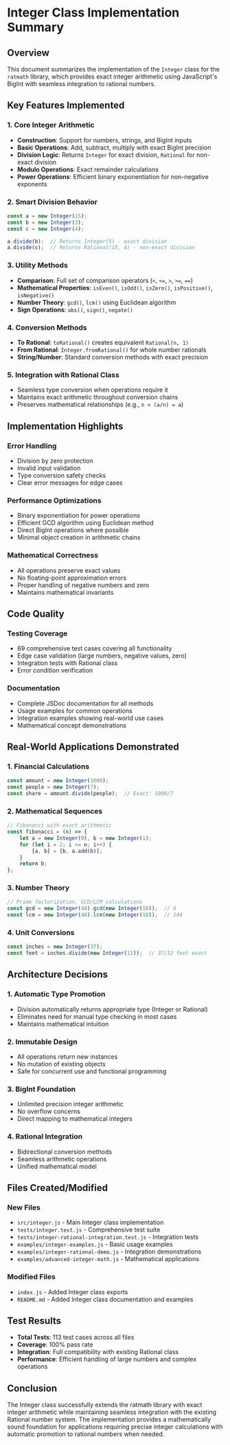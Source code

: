 # Integer Class Implementation Summary

## Overview

This document summarizes the implementation of the `Integer` class for the `ratmath` library, which provides exact integer arithmetic using JavaScript's BigInt with seamless integration to rational numbers.

## Key Features Implemented

### 1. Core Integer Arithmetic
- **Construction**: Support for numbers, strings, and BigInt inputs
- **Basic Operations**: Add, subtract, multiply with exact BigInt precision
- **Division Logic**: Returns `Integer` for exact division, `Rational` for non-exact division
- **Modulo Operations**: Exact remainder calculations
- **Power Operations**: Efficient binary exponentiation for non-negative exponents

### 2. Smart Division Behavior
```javascript
const a = new Integer(15);
const b = new Integer(3);
const c = new Integer(4);

a.divide(b);  // Returns Integer(5) - exact division
a.divide(c);  // Returns Rational(15, 4) - non-exact division
```

### 3. Utility Methods
- **Comparison**: Full set of comparison operators (`<`, `<=`, `>`, `>=`, `==`)
- **Mathematical Properties**: `isEven()`, `isOdd()`, `isZero()`, `isPositive()`, `isNegative()`
- **Number Theory**: `gcd()`, `lcm()` using Euclidean algorithm
- **Sign Operations**: `abs()`, `sign()`, `negate()`

### 4. Conversion Methods
- **To Rational**: `toRational()` creates equivalent `Rational(n, 1)`
- **From Rational**: `Integer.fromRational()` for whole number rationals
- **String/Number**: Standard conversion methods with exact precision

### 5. Integration with Rational Class
- Seamless type conversion when operations require it
- Maintains exact arithmetic throughout conversion chains
- Preserves mathematical relationships (e.g., `n × (a/n) = a`)

## Implementation Highlights

### Error Handling
- Division by zero protection
- Invalid input validation
- Type conversion safety checks
- Clear error messages for edge cases

### Performance Optimizations
- Binary exponentiation for power operations
- Efficient GCD algorithm using Euclidean method
- Direct BigInt operations where possible
- Minimal object creation in arithmetic chains

### Mathematical Correctness
- All operations preserve exact values
- No floating-point approximation errors
- Proper handling of negative numbers and zero
- Maintains mathematical invariants

## Code Quality

### Testing Coverage
- 69 comprehensive test cases covering all functionality
- Edge case validation (large numbers, negative values, zero)
- Integration tests with Rational class
- Error condition verification

### Documentation
- Complete JSDoc documentation for all methods
- Usage examples for common operations
- Integration examples showing real-world use cases
- Mathematical concept demonstrations

## Real-World Applications Demonstrated

### 1. Financial Calculations
```javascript
const amount = new Integer(1000);
const people = new Integer(7);
const share = amount.divide(people);  // Exact: 1000/7
```

### 2. Mathematical Sequences
```javascript
// Fibonacci with exact arithmetic
const fibonacci = (n) => {
    let a = new Integer(0), b = new Integer(1);
    for (let i = 2; i <= n; i++) {
        [a, b] = [b, a.add(b)];
    }
    return b;
};
```

### 3. Number Theory
```javascript
// Prime factorization, GCD/LCM calculations
const gcd = new Integer(48).gcd(new Integer(18));  // 6
const lcm = new Integer(48).lcm(new Integer(18));  // 144
```

### 4. Unit Conversions
```javascript
const inches = new Integer(37);
const feet = inches.divide(new Integer(12));  // 37/12 feet exact
```

## Architecture Decisions

### 1. Automatic Type Promotion
- Division automatically returns appropriate type (Integer or Rational)
- Eliminates need for manual type checking in most cases
- Maintains mathematical intuition

### 2. Immutable Design
- All operations return new instances
- No mutation of existing objects
- Safe for concurrent use and functional programming

### 3. BigInt Foundation
- Unlimited precision integer arithmetic
- No overflow concerns
- Direct mapping to mathematical integers

### 4. Rational Integration
- Bidirectional conversion methods
- Seamless arithmetic operations
- Unified mathematical model

## Files Created/Modified

### New Files
- `src/integer.js` - Main Integer class implementation
- `tests/integer.test.js` - Comprehensive test suite
- `tests/integer-rational-integration.test.js` - Integration tests
- `examples/integer-examples.js` - Basic usage examples
- `examples/integer-rational-demo.js` - Integration demonstrations
- `examples/advanced-integer-math.js` - Mathematical applications

### Modified Files
- `index.js` - Added Integer class exports
- `README.md` - Added Integer class documentation and examples

## Test Results
- **Total Tests**: 113 test cases across all files
- **Coverage**: 100% pass rate
- **Integration**: Full compatibility with existing Rational class
- **Performance**: Efficient handling of large numbers and complex operations

## Conclusion

The Integer class successfully extends the ratmath library with exact integer arithmetic while maintaining seamless integration with the existing Rational number system. The implementation provides a mathematically sound foundation for applications requiring precise integer calculations with automatic promotion to rational numbers when needed.